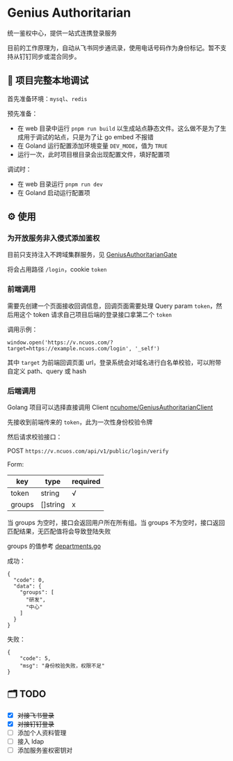 # Genius Authoritarian

统一鉴权中心，提供一站式连携登录服务

目前的工作原理为，自动从飞书同步通讯录，使用电话号码作为身份标记。暂不支持从钉钉同步或混合同步。

## :wrench: 项目完整本地调试

首先准备环境：`mysql`、`redis`

预先准备：

+ 在 web 目录中运行 `pnpm run build` 以生成站点静态文件。这么做不是为了生成用于调试的站点，只是为了让 go embed 不报错
+ 在 Goland 运行配置添加环境变量 `DEV_MODE`，值为 `TRUE`
+ 运行一次，此时项目根目录会出现配置文件，填好配置项

调试时：

+ 在 web 目录运行 `pnpm run dev`
+ 在 Goland 启动运行配置项

## :gear: 使用

### 为开放服务非入侵式添加鉴权

目前只支持注入不跨域集群服务，见 [GeniusAuthoritarianGate](https://github.com/ncuhome/GeniusAuthoritarianGate)

将会占用路径 `/login`，cookie `token`

### 前端调用

需要先创建一个页面接收回调信息，回调页面需要处理 Query param `token`，然后用这个 token 请求自己项目后端的登录接口拿第二个 `token`

调用示例：

```
window.open('https://v.ncuos.com/?target=https://example.ncuos.com/login', '_self')
```

其中 `target` 为前端回调页面 url，登录系统会对域名进行白名单校验，可以附带自定义 path、query 或 hash

### 后端调用

Golang 项目可以选择直接调用 Client [ncuhome/GeniusAuthoritarianClient](https://github.com/ncuhome/GeniusAuthoritarianClient)

先接收到前端传来的 `token`，此为一次性身份校验令牌

然后请求校验接口：

POST `https://v.ncuos.com/api/v1/public/login/verify`

Form:

| key    | type     | required |
|--------|----------|----------|
| token  | string   | √        |
| groups | []string | x        |

当 groups 为空时，接口会返回用户所在所有组。当 groups 不为空时，接口返回匹配结果，无匹配值将会导致登陆失败

groups 的值参考 [departments.go](/pkg/departments/departments.go)

成功：

```json5
{
  "code": 0,
  "data": {
    "groups": [
      "研发",
      "中心"
    ]
  }
}
```

失败：

```json5
{
    "code": 5,
    "msg": "身份校验失败，权限不足"
}
```

## :card_index_dividers: TODO

+ [x] ~~对接飞书登录~~
+ [x] ~~对接钉钉登录~~
+ [ ] 添加个人资料管理
+ [ ] 接入 ldap
+ [ ] 添加服务鉴权密钥对